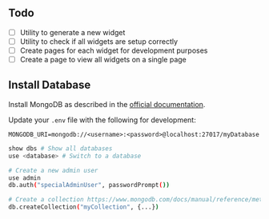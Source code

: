 ## Todo

- [ ] Utility to generate a new widget
- [ ] Utility to check if all widgets are setup correctly
- [ ] Create pages for each widget for development purposes
- [ ] Create a page to view all widgets on a single page

## Install Database

Install MongoDB as described in the [official documentation](https://www.mongodb.com/docs/manual/tutorial/install-mongodb-on-os-x/#run-mongodb-community-edition).

Update your `.env` file with the following for development:

```env
MONGODB_URI=mongodb://<username>:<password>@localhost:27017/myDatabase
```

```bash
show dbs # Show all databases
use <database> # Switch to a database

# Create a new admin user
use admin
db.auth("specialAdminUser", passwordPrompt())

# Create a collection https://www.mongodb.com/docs/manual/reference/method/db.createCollection/#examples
db.createCollection("myCollection", {...})
```
